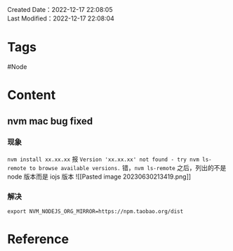 Created Date：2022-12-17 22:08:05  
Last Modified：2022-12-17 22:08:04

# Tags

#Node

# Content

## nvm mac bug fixed

### 现象

`nvm install xx.xx.xx` 报 `Version 'xx.xx.xx' not found - try nvm ls-remote to browse available versions.` 错，`nvm ls-remote` 之后，列出的不是 node 版本而是 iojs 版本 ![[Pasted image 20230630213419.png]]

### 解决

`export NVM_NODEJS_ORG_MIRROR=https://npm.taobao.org/dist`

# Reference
